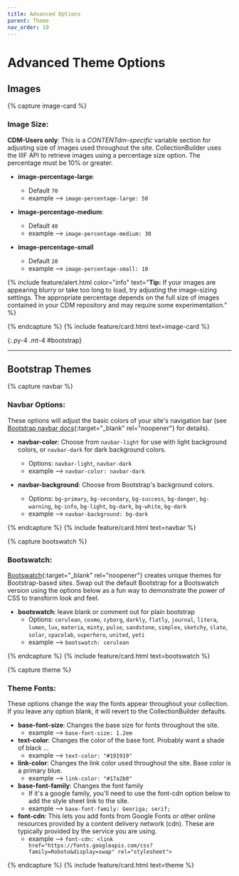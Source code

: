 ```yaml
---
title: Advanced Options
parent: Theme
nav_order: 10
---
```


# Advanced Theme Options

## Images 

{% capture image-card %}

### Image Size:

**CDM-Users only**: This is a *CONTENTdm-specific* variable section for adjusting size of images used throughout the site.
CollectionBuilder uses the IIIF API to retrieve images using a percentage size option. 
The percentage must be 10% or greater.

- **image-percentage-large**:
	- Default `70`
	- example --> `image-percentage-large: 50`

- **image-percentage-medium**: 
	- Default `40` 
	- example --> `image-percentage-medium: 30`

- **image-percentage-small**
	- Default `20`
	- example --> `image-percentage-small: 10`

{% include feature/alert.html color="info" text="**Tip:** If your images are appearing blurry or take too long to load, try adjusting the image-sizing settings. The appropriate percentage depends on the full size of images contained in your CDM repository and may require some experimentation." %} 

{% endcapture %}
{% include feature/card.html text=image-card %}

{:.py-4 .mt-4 #bootstrap}
***

## Bootstrap Themes

{% capture navbar %}
### Navbar Options:

These options will adjust the basic colors of your site's navigation bar (see [Bootstrap navbar docs](https://getbootstrap.com/docs/4.4/components/navbar/){:target="_blank" rel="noopener"} for details).

- **navbar-color**: Choose from `navbar-light` for use with light background colors, or `navbar-dark` for dark background colors.
	- Options:  `navbar-light`, `navbar-dark`
	- example --> `navbar-color: navbar-dark`

- **navbar-background**: Choose from Bootstrap's background colors.
	- Options: `bg-primary`, `bg-secondary`, `bg-success`, `bg-danger`, `bg-warning`, `bg-info`, `bg-light`, `bg-dark`, `bg-white`, `bg-dark`
	- example --> `navbar-background: bg-dark`

{% endcapture %}
{% include feature/card.html text=navbar %}

{% capture bootswatch %}
### Bootswatch:

[Bootswatch](https://bootswatch.com/){:target="_blank" rel="noopener"} creates unique themes for Bootstrap-based sites. 
Swap out the default Bootstrap for a Bootswatch version using the options below as a fun way to demonstrate the power of CSS to transform look and feel. 

- **bootswatch**: leave blank or comment out for plain bootstrap
	- Options: `cerulean`, `cosmo`, `cyborg`, `darkly`, `flatly`, `journal`, `litera`, `lumen`, `lux`, `materia`, `minty`, `pulse`, `sandstone`, `simplex`, `sketchy`, `slate`, `solar`, `spacelab`, `superhero`, `united`, `yeti`
	- example --> `bootswatch: cerulean`

{% endcapture %}
{% include feature/card.html text=bootswatch %}

{% capture theme %}
### Theme Fonts:

These options change the way the fonts appear throughout your collection. 
If you leave any option blank, it will revert to the CollectionBuilder defaults.

- **base-font-size**: Changes the base size for fonts throughout the site.
	- example --> `base-font-size: 1.2em`
- **text-color**: Changes the color of the base font. Probably want a shade of black ... 
	- example --> `text-color: "#191919"`
- **link-color**: Changes the link color used throughout the site. Base color is a primary blue. 
	- example --> `link-color: "#17a2b8"`
- **base-font-family**: Changes the font family
	- If it's a google family, you'll need to use the font-cdn option below to add the style sheet link to the site.
	- example --> `base-font-family: Georiga; serif;`
- **font-cdn**: This lets you add fonts from Google Fonts or other online resources provided by a content delivery network (cdn). These are typically provided by the service you are using. 
	- example --> `font-cdn: <link href="https://fonts.googleapis.com/css?family=Roboto&display=swap" rel="stylesheet">`

{% endcapture %}
{% include feature/card.html text=theme %}
